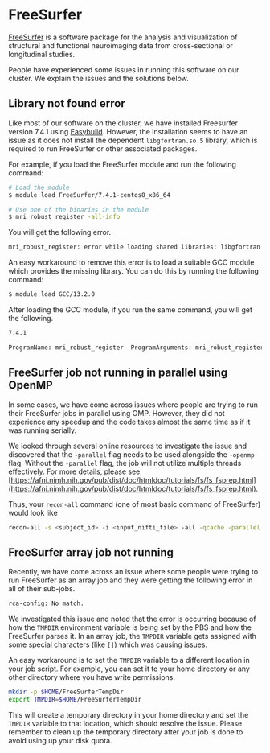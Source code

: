 # FreeSurfer

[FreeSurfer](https://surfer.nmr.mgh.harvard.edu/fswiki) is a software package for the analysis and visualization of structural and functional neuroimaging data from cross-sectional or longitudinal studies.

People have experienced some issues in running this software on our cluster. We explain the issues and the solutions below.

## Library not found error

Like most of our software on the cluster, we have installed Freesurfer version 7.4.1 using [Easybuild](https://docs.easybuild.io/). However, the installation seems to have an issue as it does not install the dependent `libgfortran.so.5` library, which is required to run FreeSurfer or other associated packages.

For example, if you load the FreeSurfer module and run the following command:

```bash
# Load the module
$ module load FreeSurfer/7.4.1-centos8_x86_64

# Use one of the binaries in the module
$ mri_robust_register -all-info
```

You will get the following error.

```bash
mri_robust_register: error while loading shared libraries: libgfortran.so.5: cannot open shared object file: No such file or directory
```

An easy workaround to remove this error is to load a suitable GCC module which provides the missing library. You can do this by running the following command:

```bash
$ module load GCC/13.2.0
```

After loading the GCC module, if you run the same command, you will get the following.

```bash
7.4.1

ProgramName: mri_robust_register  ProgramArguments: mri_robust_register -all-info  ProgramVersion: 7.4.1  TimeStamp: 2025/09/03-08:53:49-GMT  BuildTime: Jun 13 2023 23:42:21  BuildStamp: freesurfer-linux-centos8_x86_64-7.4.1-20230613-7eb8460  User: user Machine: cx3-1-10.cx3.hpc.ic.ac.uk  Platform: Linux  PlatformVersion: 4.18.0-477.27.1.el8_8.x86_64  CompilerName: GCC  CompilerVersion: 8.5.0
```

## FreeSurfer job not running in parallel using OpenMP

In some cases, we have come across issues where people are trying to run their FreeSurfer jobs in parallel using OMP. However, they did not experience any speedup and the code takes almost the same time as if it was running serially.

We looked through several online resources to investigate the issue and discovered that the `-parallel` flag needs to be used alongside the `-openmp` flag. Without the `-parallel` flag, the job will not utilize multiple threads effectively. For more details, please see [https://afni.nimh.nih.gov/pub/dist/doc/htmldoc/tutorials/fs/fs_fsprep.html](https://afni.nimh.nih.gov/pub/dist/doc/htmldoc/tutorials/fs/fs_fsprep.html).

Thus, your `recon-all` command (one of most basic command of FreeSurfer) would look like

```bash
recon-all -s <subject_id> -i <input_nifti_file> -all -qcache -parallel -openmp <num_threads>
```

## FreeSurfer array job not running

Recently, we have come across an issue where some people were trying to run FreeSurfer as an array job and they were getting the following error in all of their sub-jobs.

```bash
rca-config: No match.
```

We investigated this issue and noted that the error is occurring because of how the `TMPDIR` environment variable is being set by the PBS and how the FreeSurfer parses it. In an array job, the `TMPDIR` variable gets assigned with some special characters (like `[]`) which was causing issues.

An easy workaround is to set the `TMPDIR` variable to a different location in your job script. For example, you can set it to your home directory or any other directory where you have write permissions.

```bash
mkdir -p $HOME/FreeSurferTempDir
export TMPDIR=$HOME/FreeSurferTempDir
```

This will create a temporary directory in your home directory and set the `TMPDIR` variable to that location, which should resolve the issue.
Please remember to clean up the temporary directory after your job is done to avoid using up your disk quota.
